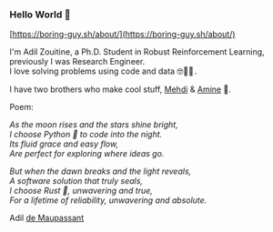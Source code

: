### Hello World 👋
[https://boring-guy.sh/about/](https://boring-guy.sh/about/)

I'm Adil Zouitine, a Ph.D. Student in Robust Reinforcement Learning, previously I was Research Engineer.<br />
I love solving problems using code and data 🤓👨‍💻 .<br />

I have two brothers who make cool stuff, [Mehdi](https://github.com/MehdiZouitine) & [Amine](https://github.com/AmineZouitine) 🤩.

Poem:

*As the moon rises and the stars shine bright,* <br />
*I choose Python 🐍 to code into the night.* <br />
*Its fluid grace and easy flow,* <br />
*Are perfect for exploring where ideas go.* <br />



*But when the dawn breaks and the light reveals,* <br />
*A software solution that truly seals,* <br />
*I choose Rust 	🦀, unwavering and true,* <br />
*For a lifetime of reliability, unwavering and absolute.*

Adil [de Maupassant](https://www.wikiwand.com/en/Guy%20de%20Maupassant)
